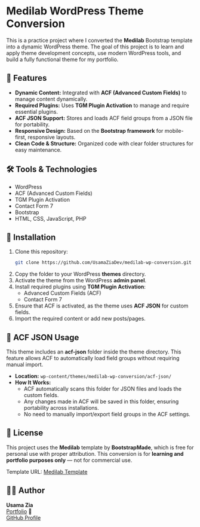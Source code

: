 # Medilab WordPress Theme Conversion

This is a practice project where I converted the **Medilab** Bootstrap template into a dynamic WordPress theme. The goal of this project is to learn and apply theme development concepts, use modern WordPress tools, and build a fully functional theme for my portfolio.

## 🚀 Features
- **Dynamic Content:** Integrated with **ACF (Advanced Custom Fields)** to manage content dynamically.
- **Required Plugins:** Uses **TGM Plugin Activation** to manage and require essential plugins.
- **ACF JSON Support:** Stores and loads ACF field groups from a JSON file for portability.
- **Responsive Design:** Based on the **Bootstrap framework** for mobile-first, responsive layouts.
- **Clean Code & Structure:** Organized code with clear folder structures for easy maintenance.

## 🛠️ Tools & Technologies
- WordPress
- ACF (Advanced Custom Fields)
- TGM Plugin Activation
- Contact Form 7
- Bootstrap
- HTML, CSS, JavaScript, PHP

## 📂 Installation
1. Clone this repository:
   ```bash
   git clone https://github.com/UsamaZiaDev/medilab-wp-conversion.git
   ```
2. Copy the folder to your WordPress **themes** directory.
3. Activate the theme from the WordPress **admin panel**.
4. Install required plugins using **TGM Plugin Activation**:
   - Advanced Custom Fields (ACF)
   - Contact Form 7
5. Ensure that ACF is activated, as the theme uses **ACF JSON** for custom fields.
6. Import the required content or add new posts/pages.

## 📂 ACF JSON Usage
This theme includes an **acf-json** folder inside the theme directory. This feature allows ACF to automatically load field groups without requiring manual import.

- **Location:** `wp-content/themes/medilab-wp-conversion/acf-json/`
- **How It Works:**
  - ACF automatically scans this folder for JSON files and loads the custom fields.
  - Any changes made in ACF will be saved in this folder, ensuring portability across installations.
  - No need to manually import/export field groups in the ACF settings.

## 📘 License
This project uses the **Medilab** template by **BootstrapMade**, which is free for personal use with proper attribution. This conversion is for **learning and portfolio purposes only** — not for commercial use.

Template URL: [Medilab Template](https://bootstrapmade.com/medilab-free-medical-bootstrap-theme/)

## 👨‍💻 Author
**Usama Zia**  
[Portfolio](https://usamazia.dev) 🚀  
[GitHub Profile](https://github.com/UsamaZiaDev)


